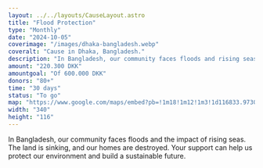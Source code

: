 ```yaml
---
layout: ../../layouts/CauseLayout.astro
title: "Flood Protection"
type: "Monthly"
date: "2024-10-05"
coverimage: "/images/dhaka-bangladesh.webp"
coveralt: "Cause in Dhaka, Bangladesh."
description: "In Bangladesh, our community faces floods and rising seas, threatening our homes."
amount: "220.300 DKK"
amountgoal: "Of 600.000 DKK"
donors: "80+"
time: "30 days"
status: "To go"
map: "https://www.google.com/maps/embed?pb=!1m18!1m12!1m3!1d116833.9730354466!2d90.33728775128218!3d23.780818635286145!2m3!1f0!2f0!3f0!3m2!1i1024!2i768!4f13.1!3m3!1m2!1s0x3755b8b087026b81%3A0x8fa563bbdd5904c2!2sDhaka%2C%20Bangladesh!5e0!3m2!1sda!2sdk!4v1733999866320!5m2!1sda!2sdk"
width: "340"
height: "116"
---
```

<!-- Definerer metadata med Frontmatter til dynamisk integrering i 'CauseLayout.astro' -->

In Bangladesh, our community faces floods and the impact of rising seas. The land is sinking, and our homes are destroyed. Your support can help us protect our environment and build a sustainable future.
